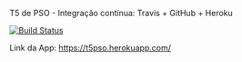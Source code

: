 T5 de PSO - Integração contínua: Travis + GitHub + Heroku



[![Build Status](https://travis-ci.org/viniciust135/t5_pso.svg?branch=master)](https://travis-ci.org/viniciust135/t5_pso)



Link da App: https://t5pso.herokuapp.com/
